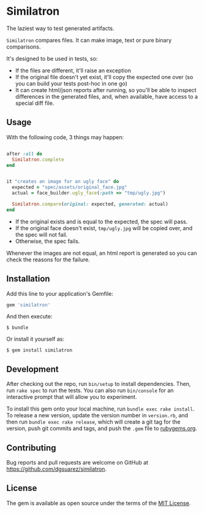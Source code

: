 # Similatron

The laziest way to test generated artifacts.

`Similatron` compares files. It can make image, text or pure binary
comparisons.

It's designed to be used in tests, so:

* If the files are different, it'll raise an exception
* If the original file doesn't yet exist, it'll copy the expected one over (so
    you can build your tests post-hoc in one go)
* It can create html/json reports after running, so you'll be able to inspect
    differences in the generated files, and, when available, have access to
    a special diff file.

## Usage

With the following code, 3 things may happen:

```ruby

after :all do
  Similatron.complete
end


it "creates an image for an ugly face" do
  expected = "spec/assets/original_face.jpg"
  actual = face_builder.ugly_face(:path => "tmp/ugly.jpg")

  Similatron.compare(original: expected, generated: actual)
end

```

* If the original exists and is equal to the expected, the spec will pass.
* If the original face doesn't exist, `tmp/ugly.jpg` will be copied over, and
    the spec will not fail.
* Otherwise, the spec fails.

Whenever the images are not equal, an html report is generated so you can
check the reasons for the failure.


## Installation

Add this line to your application's Gemfile:

```ruby
gem 'similatron'
```

And then execute:

    $ bundle

Or install it yourself as:

    $ gem install similatron


## Development

After checking out the repo, run `bin/setup` to install dependencies. Then,
run `rake spec` to run the tests. You can also run `bin/console` for an
interactive prompt that will allow you to experiment.

To install this gem onto your local machine, run `bundle exec rake install`.
To release a new version, update the version number in `version.rb`, and then
run `bundle exec rake release`, which will create a git tag for the version,
push git commits and tags, and push the `.gem` file to
[rubygems.org](https://rubygems.org).

## Contributing

Bug reports and pull requests are welcome on GitHub at
https://github.com/dgsuarez/similatron.


## License

The gem is available as open source under the terms of the [MIT
License](http://opensource.org/licenses/MIT).

